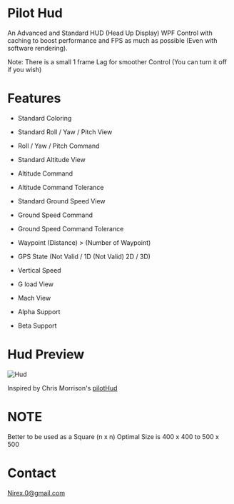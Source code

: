 # Pilot Hud
An Advanced and Standard HUD (Head Up Display) WPF Control with caching to boost performance and FPS as much as possible (Even with software rendering).

Note: There is a small 1 frame Lag for smoother Control (You can turn it off if you wish)

# Features

- Standard Coloring

- Standard Roll / Yaw / Pitch View

- Roll / Yaw / Pitch Command

- Standard Altitude View

- Altitude Command

- Altitude Command Tolerance

- Standard Ground Speed View

- Ground Speed Command

- Ground Speed Command Tolerance

- Waypoint (Distance) > (Number of Waypoint)

- GPS State (Not Valid / 1D (Not Valid) 2D / 3D)

- Vertical Speed

- G load View

- Mach View 

- Alpha Support

- Beta Support

# Hud Preview
![Hud](https://raw.githubusercontent.com/nirex0/PilotHud/master/res/Hud.png)

Inspired by Chris Morrison's [pilotHud](https://github.com/Chris-morrison/pilotHud) 

# NOTE

Better to be used as a Square (n x n)
Optimal Size is 400 x 400 to 500 x 500

# Contact

Nirex.0@gmail.com
